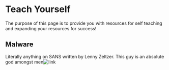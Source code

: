 # Teach Yourself
  The purpose of this page is to provide you with resources for self teaching and expanding your resources for success!
  
## Malware

Literally anything on SANS written by Lenny Zeltzer. This guy is an absolute god amongst men![link](https://digital-forensics.sans.org/blog/2010/11/12/get-started-with-malware-analysis#)

